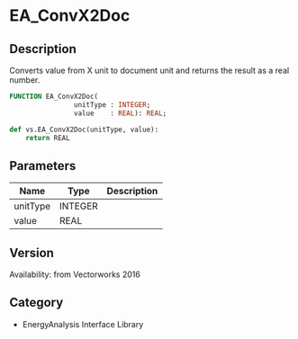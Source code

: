 # EA_ConvX2Doc

## Description
Converts value from X unit to document unit and returns the result as a real number.

```pascal
FUNCTION EA_ConvX2Doc(
				unitType : INTEGER;
				value    : REAL): REAL;
```

```python
def vs.EA_ConvX2Doc(unitType, value):
    return REAL
```

## Parameters
|Name|Type|Description|
|---|---|---|
|unitType|INTEGER|   |
|value|REAL|   |

## Version
Availability: from Vectorworks 2016

## Category
* EnergyAnalysis Interface Library

